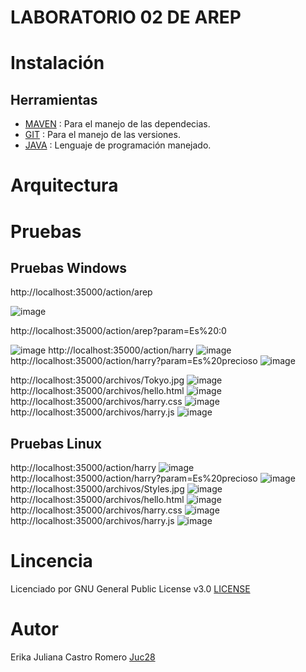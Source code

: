 # LABORATORIO 02 DE AREP 

# Instalación 
## Herramientas 
- [MAVEN](https://maven.apache.org) : Para el manejo de las dependecias. 
- [GIT](https://git-scm.com) : Para el manejo de las versiones.
- [JAVA](https://www.java.com/es/) : Lenguaje de programación manejado. 

# Arquitectura

# Pruebas
## Pruebas Windows 

http://localhost:35000/action/arep

![image](https://github.com/Juc28/AREP_LAB03/assets/118181224/f90dcf33-14f7-4628-8487-7c1198b62b7d)

http://localhost:35000/action/arep?param=Es%20:0 

![image](https://github.com/Juc28/AREP_LAB03/assets/118181224/fab5fd0f-1735-4324-bb96-bce4daf32e10)
http://localhost:35000/action/harry
<img  alt="image" src="https://github.com/Juc28/AREP_LAB03/assets/118181224/31e01f58-aac5-46c6-bc20-765704309920">
http://localhost:35000/action/harry?param=Es%20precioso
<img  alt="image" src="https://github.com/Juc28/AREP_LAB03/assets/118181224/43e74668-a909-494b-a823-6854db5674cc">

http://localhost:35000/archivos/Tokyo.jpg
<img  alt="image" src="https://github.com/Juc28/AREP_LAB03/assets/118181224/bb072991-431b-41ba-9552-dae311eae2f2">
http://localhost:35000/archivos/hello.html
<img  alt="image" src="https://github.com/Juc28/AREP_LAB03/assets/118181224/e9a3b16e-bd7f-4421-aaef-b02c9c616c8e">
http://localhost:35000/archivos/harry.css
<img  alt="image" src="https://github.com/Juc28/AREP_LAB03/assets/118181224/7d90c944-0227-4ade-ba5e-ecb50a747af8">
http://localhost:35000/archivos/harry.js
<img  alt="image" src="https://github.com/Juc28/AREP_LAB03/assets/118181224/9a1d52b9-34a0-4370-beb5-fce510a1ba37">

## Pruebas Linux
http://localhost:35000/action/harry
![image](https://github.com/Juc28/AREP_LAB03/assets/118181224/7327c4dd-47fa-4976-a206-f0aa73f357d9)
http://localhost:35000/action/harry?param=Es%20precioso
![image](https://github.com/Juc28/AREP_LAB03/assets/118181224/71e6421a-6139-48b8-b423-d249fb9f2722)
http://localhost:35000/archivos/Styles.jpg
![image](https://github.com/Juc28/AREP_LAB03/assets/118181224/d44e7871-8e4f-42e7-acd2-6351a56f5330)
http://localhost:35000/archivos/hello.html
![image](https://github.com/Juc28/AREP_LAB03/assets/118181224/136f8730-49dc-46cd-a403-f1d410424fb3)
http://localhost:35000/archivos/harry.css
![image](https://github.com/Juc28/AREP_LAB03/assets/118181224/57f765c1-9cae-4176-85bc-bb8b959a423a)
http://localhost:35000/archivos/harry.js
![image](https://github.com/Juc28/AREP_LAB03/assets/118181224/cf7c0114-6405-49ff-bf86-6c5ee9922b8b)





# Lincencia
Licenciado por GNU General Public License v3.0 [LICENSE](https://github.com/Juc28/AREP_LAB01/blob/master/LICENSE)

# Autor 
Erika Juliana Castro Romero [Juc28](https://github.com/Juc28)
